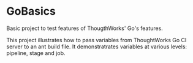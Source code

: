 GoBasics
========

Basic project to test features of ThougthWorks' Go's features.

This project illustrates how to pass variables from ThoughtWorks Go CI server to an ant build file. It demonstratrates variables at various levels: pipeline, stage and job.
